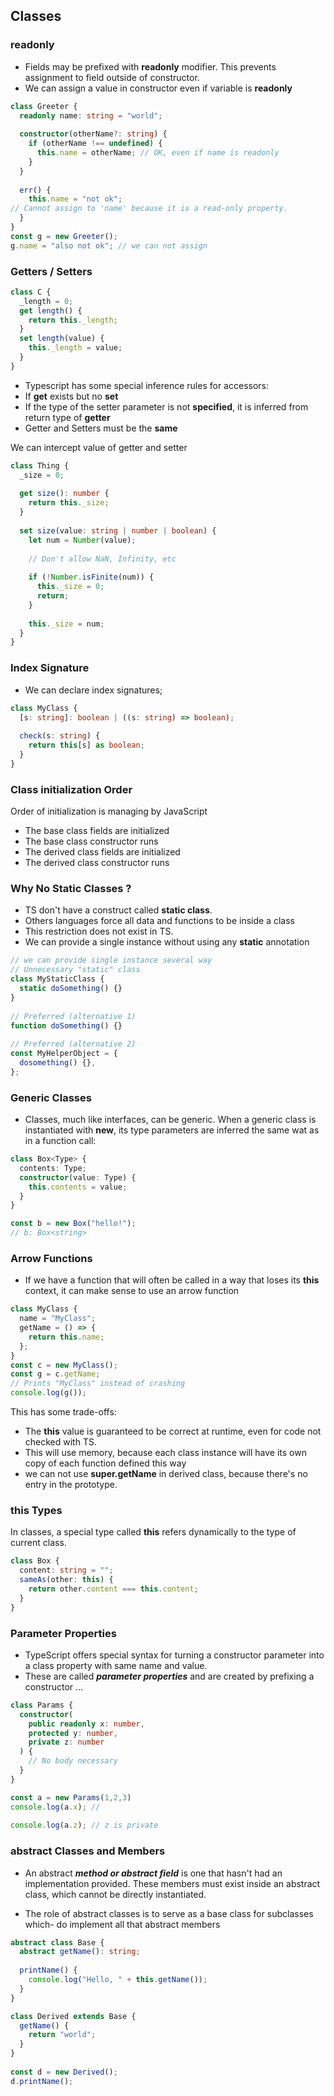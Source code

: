 ## Classes

### readonly 

* Fields may be prefixed with **readonly** modifier. This prevents assignment to field outside of constructor.
* We can assign a value in constructor even if variable is **readonly**

```ts
class Greeter {
  readonly name: string = "world";
 
  constructor(otherName?: string) {
    if (otherName !== undefined) {
      this.name = otherName; // OK, even if name is readonly
    }
  }
 
  err() {
    this.name = "not ok";
// Cannot assign to 'name' because it is a read-only property.
  }
}
const g = new Greeter();
g.name = "also not ok"; // we can not assign
```

### Getters / Setters
```ts
class C {
  _length = 0;
  get length() {
    return this._length;
  }
  set length(value) {
    this._length = value;
  }
}
```
* Typescript has some special inference rules for accessors:
* If **get** exists but no **set**
* If the type of the setter parameter is not **specified**, it is inferred from return type of **getter**
* Getter and Setters must be the **same**

We can intercept value of getter and setter

```ts
class Thing {
  _size = 0;
 
  get size(): number {
    return this._size;
  }
 
  set size(value: string | number | boolean) {
    let num = Number(value);
 
    // Don't allow NaN, Infinity, etc
 
    if (!Number.isFinite(num)) {
      this._size = 0;
      return;
    }
 
    this._size = num;
  }
}
```

### Index Signature
* We can declare index signatures;

```ts
class MyClass {
  [s: string]: boolean | ((s: string) => boolean);
 
  check(s: string) {
    return this[s] as boolean;
  }
}
```

### Class initialization Order

Order of initialization is managing by JavaScript
* The base class fields are initialized
* The base class constructor runs
* The derived class fields are initialized
* The derived class constructor runs


### Why No Static Classes ?

* TS don't have a construct called **static class**.
* Others languages force all data and functions to be inside a class
* This restriction does not exist in TS.
* We can provide a single instance without using any **static** annotation

```ts
// we can provide single instance several way
// Unnecessary "static" class
class MyStaticClass {
  static doSomething() {}
}
 
// Preferred (alternative 1)
function doSomething() {}
 
// Preferred (alternative 2)
const MyHelperObject = {
  dosomething() {},
};
```

### Generic Classes
* Classes, much like interfaces, can be generic. When a generic class is instantiated with **new**, its type parameters are inferred the same wat as in a function call:

```ts
class Box<Type> {
  contents: Type;
  constructor(value: Type) {
    this.contents = value;
  }
}

const b = new Box("hello!");
// b: Box<string>
```

### Arrow Functions
* If we have a function that will often be called in a way that loses its **this** context, it can make sense to use an arrow function

```ts
class MyClass {
  name = "MyClass";
  getName = () => {
    return this.name;
  };
}
const c = new MyClass();
const g = c.getName;
// Prints "MyClass" instead of crashing
console.log(g());
```
This has some trade-offs:
* The **this** value is guaranteed to be correct at runtime, even for code not checked with TS.
* This will use memory, because each class instance will have its own copy of each function defined this way
* we can not use **super.getName** in derived class, because there's no entry in the prototype.

### **this** Types

In classes, a special type called **this** refers dynamically to the type of current class.

```ts
class Box {
  content: string = "";
  sameAs(other: this) {
    return other.content === this.content;
  }
}
```

### Parameter Properties
* TypeScript offers special syntax for turning a constructor parameter into a class property with same name and value.
* These are called ***parameter properties*** and are created by prefixing a constructor ...

```ts
class Params {
  constructor(
    public readonly x: number,
    protected y: number,
    private z: number
  ) {
    // No body necessary
  }
}

const a = new Params(1,2,3)
console.log(a.x); // 
             
console.log(a.z); // z is private
```

### **abstract** Classes and Members

* An abstract ***method or abstract field*** is one that hasn't had an implementation provided. These members must exist inside an abstract class, which cannot be directly instantiated.

* The role of abstract classes is to serve as a base class for subclasses which- do implement all that abstract members

```ts
abstract class Base {
  abstract getName(): string;
 
  printName() {
    console.log("Hello, " + this.getName());
  }
}

class Derived extends Base {
  getName() {
    return "world";
  }
}
 
const d = new Derived();
d.printName();
```